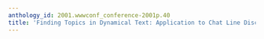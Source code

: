 ```yaml
---
anthology_id: 2001.wwwconf_conference-2001p.40
title: 'Finding Topics in Dynamical Text: Application to Chat Line Discussions'
---
```

